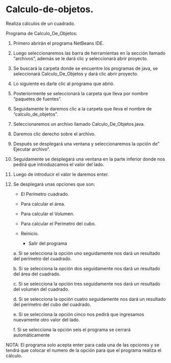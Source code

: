 # Calculo-de-objetos.
Realiza cálculos de un cuadrado.

Programa de Calculo_De_Objetos:
1)	Primero abrirán el programa NetBeans IDE.
2)	Luego seleccionaremos las barra de herramientas en la sección llamado “archivos”, además se le dará clic  y seleccionará abrir proyecto.
3)	Se buscará la carpeta donde se encuentre los programas de java, se seleccionará Calculo_De_Objetos y dará clic abrir proyecto.
4)	Lo siguiente es darle clic al programa que abrió.
5)	Posteriormente se seleccionará la carpeta que lleva por nombre “paquetes de fuentes”.
6)	Seguidamente le daremos clic a la carpeta que lleva el nombre de “calculo_de_objetos”.
7)	Seleccionaremos un archivo llamado Calculo_De_Objetos.java.
8)	Daremos clic derecho sobre el archivo.
9)	Después se desplegará una ventana  y seleccionaremos la opción de” Ejecutar archivo”.
10)	Seguidamente se desplegará una ventana en la parte inferior donde nos pedirá que introduzcamos el valor del lado.
11)	Luego de introducir el valor le daremos enter.
12)	Se desplegará unas opciones  que son:

 	  * El Perímetro cuadrado.
  
 	  * Para calcular el área.
  
  	* Para calcular el Volumen.
  
  	* Para calcular el Perímetro del cubo.
  
  	* Reinicio.  
  
 	  * Salir del programa
  
    a.	Si se selecciona la opción uno seguidamente nos dará un resultado del perímetro del cuadrado.
    
    b.	Si se selecciona la opción dos seguidamente nos dará un resultado del área del cuadrado.
    
    c.	Si se selecciona la opción tres seguidamente nos dará un resultado del volumen del cuadrado.
    
    d.	Si se selecciona la opción cuatro  seguidamente nos dará un resultado del perímetro del cubo  del cuadrado.
    
    e.	Si se selecciona la opción cinco nos pedirá que ingresamos nuevamente otro valor del lado.
    
    f.	Si se selecciona la opción  seis el programa se cerrará automáticamente 
    
NOTA: El programa solo acepta enter para cada una de las opciones y se tendrá que colocar el numero de la opción para que el programa realiza el cálculo.
